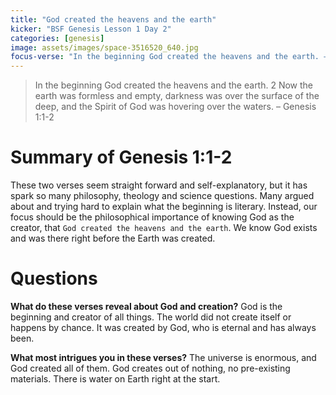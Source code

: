 ```yaml
---
title: "God created the heavens and the earth"
kicker: "BSF Genesis Lesson 1 Day 2"
categories: [genesis]
image: assets/images/space-3516520_640.jpg
focus-verse: "In the beginning God created the heavens and the earth. – Genesis 1:1"
---
```


> In the beginning God created the heavens and the earth. 2 Now the earth was formless and empty, darkness was over the surface of the deep, and the Spirit of God was hovering over the waters. – Genesis 1:1-2

# Summary of Genesis 1:1-2

These two verses seem straight forward and self-explanatory, but it has spark so many philosophy, theology and science questions. Many argued about and trying hard to explain what the beginning is literary. Instead, our focus should be the philosophical importance of knowing God as the creator, that `God created the heavens and the earth`. We know God exists and was there right before the Earth was created.

# Questions

**What do these verses reveal about God and creation?** God is the beginning and creator of all things. The world did not create itself or happens by chance. It was created by God, who is eternal and has always been.

**What most intrigues you in these verses?** The universe is enormous, and God created all of them. God creates out of nothing, no pre-existing materials. There is water on Earth right at the start.
